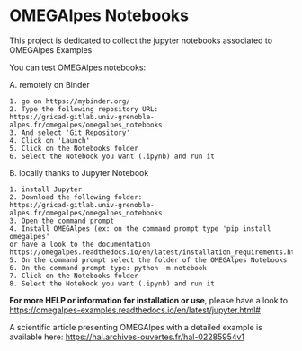 # OMEGAlpes Notebooks

This project is dedicated to collect the jupyter notebooks associated to OMEGAlpes Examples

You can test OMEGAlpes notebooks:

A. remotely on Binder  

    1. go on https://mybinder.org/   
    2. Type the following repository URL: 
    https://gricad-gitlab.univ-grenoble-alpes.fr/omegalpes/omegalpes_notebooks  
    3. And select 'Git Repository'    
    4. Click on 'Launch'  
    5. Click on the Notebooks folder   
    6. Select the Notebook you want (.ipynb) and run it  
    

B. locally thanks to Jupyter Notebook  

    1. install Jupyter  
    2. Download the following folder: 
    https://gricad-gitlab.univ-grenoble-alpes.fr/omegalpes/omegalpes_notebooks   
    3. Open the command prompt  
    4. Install OMEGAlpes (ex: on the command prompt type 'pip install omegalpes'
    or have a look to the documentation 
    https://omegalpes.readthedocs.io/en/latest/installation_requirements.html)
    5. On the command prompt select the folder of the OMEGAlpes Notebooks   
    6. On the command prompt type: python -m notebook  
    7. Click on the Notebooks folder    
    8. Select the Notebook you want (.ipynb) and run it


**For more HELP or information for installation or use**, 
please have a look to
https://omegalpes-examples.readthedocs.io/en/latest/jupyter.html#

A scientific article presenting OMEGAlpes with a detailed example is available here:
https://hal.archives-ouvertes.fr/hal-02285954v1